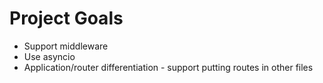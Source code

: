 # Project Goals

- Support middleware
- Use asyncio
- Application/router differentiation - support putting routes in other files
